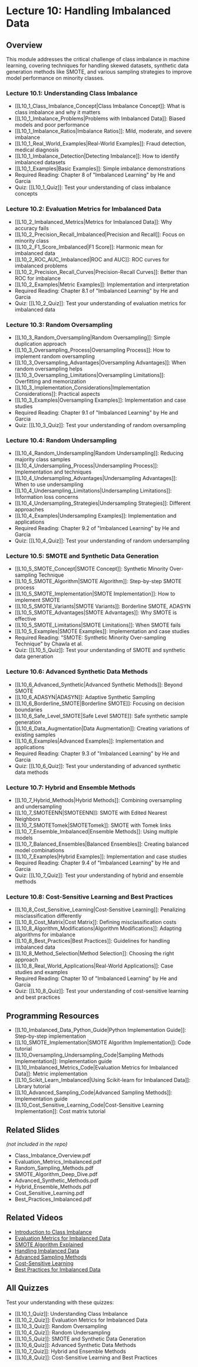 # Lecture 10: Handling Imbalanced Data

## Overview
This module addresses the critical challenge of class imbalance in machine learning, covering techniques for handling skewed datasets, synthetic data generation methods like SMOTE, and various sampling strategies to improve model performance on minority classes.

### Lecture 10.1: Understanding Class Imbalance
- [[L10_1_Class_Imbalance_Concept|Class Imbalance Concept]]: What is class imbalance and why it matters
- [[L10_1_Imbalance_Problems|Problems with Imbalanced Data]]: Biased models and poor performance
- [[L10_1_Imbalance_Ratios|Imbalance Ratios]]: Mild, moderate, and severe imbalance
- [[L10_1_Real_World_Examples|Real-World Examples]]: Fraud detection, medical diagnosis
- [[L10_1_Imbalance_Detection|Detecting Imbalance]]: How to identify imbalanced datasets
- [[L10_1_Examples|Basic Examples]]: Simple imbalance demonstrations
- Required Reading: Chapter 8 of "Imbalanced Learning" by He and Garcia
- Quiz: [[L10_1_Quiz]]: Test your understanding of class imbalance concepts

### Lecture 10.2: Evaluation Metrics for Imbalanced Data
- [[L10_2_Imbalanced_Metrics|Metrics for Imbalanced Data]]: Why accuracy fails
- [[L10_2_Precision_Recall_Imbalanced|Precision and Recall]]: Focus on minority class
- [[L10_2_F1_Score_Imbalanced|F1 Score]]: Harmonic mean for imbalanced data
- [[L10_2_ROC_AUC_Imbalanced|ROC and AUC]]: ROC curves for imbalanced problems
- [[L10_2_Precision_Recall_Curves|Precision-Recall Curves]]: Better than ROC for imbalance
- [[L10_2_Examples|Metric Examples]]: Implementation and interpretation
- Required Reading: Chapter 8.1 of "Imbalanced Learning" by He and Garcia
- Quiz: [[L10_2_Quiz]]: Test your understanding of evaluation metrics for imbalanced data

### Lecture 10.3: Random Oversampling
- [[L10_3_Random_Oversampling|Random Oversampling]]: Simple duplication approach
- [[L10_3_Oversampling_Process|Oversampling Process]]: How to implement random oversampling
- [[L10_3_Oversampling_Advantages|Oversampling Advantages]]: When random oversampling helps
- [[L10_3_Oversampling_Limitations|Oversampling Limitations]]: Overfitting and memorization
- [[L10_3_Implementation_Considerations|Implementation Considerations]]: Practical aspects
- [[L10_3_Examples|Oversampling Examples]]: Implementation and case studies
- Required Reading: Chapter 9.1 of "Imbalanced Learning" by He and Garcia
- Quiz: [[L10_3_Quiz]]: Test your understanding of random oversampling

### Lecture 10.4: Random Undersampling
- [[L10_4_Random_Undersampling|Random Undersampling]]: Reducing majority class samples
- [[L10_4_Undersampling_Process|Undersampling Process]]: Implementation and techniques
- [[L10_4_Undersampling_Advantages|Undersampling Advantages]]: When to use undersampling
- [[L10_4_Undersampling_Limitations|Undersampling Limitations]]: Information loss concerns
- [[L10_4_Undersampling_Strategies|Undersampling Strategies]]: Different approaches
- [[L10_4_Examples|Undersampling Examples]]: Implementation and applications
- Required Reading: Chapter 9.2 of "Imbalanced Learning" by He and Garcia
- Quiz: [[L10_4_Quiz]]: Test your understanding of random undersampling

### Lecture 10.5: SMOTE and Synthetic Data Generation
- [[L10_5_SMOTE_Concept|SMOTE Concept]]: Synthetic Minority Over-sampling Technique
- [[L10_5_SMOTE_Algorithm|SMOTE Algorithm]]: Step-by-step SMOTE process
- [[L10_5_SMOTE_Implementation|SMOTE Implementation]]: How to implement SMOTE
- [[L10_5_SMOTE_Variants|SMOTE Variants]]: Borderline SMOTE, ADASYN
- [[L10_5_SMOTE_Advantages|SMOTE Advantages]]: Why SMOTE is effective
- [[L10_5_SMOTE_Limitations|SMOTE Limitations]]: When SMOTE fails
- [[L10_5_Examples|SMOTE Examples]]: Implementation and case studies
- Required Reading: "SMOTE: Synthetic Minority Over-sampling Technique" by Chawla et al.
- Quiz: [[L10_5_Quiz]]: Test your understanding of SMOTE and synthetic data generation

### Lecture 10.6: Advanced Synthetic Data Methods
- [[L10_6_Advanced_Synthetic|Advanced Synthetic Methods]]: Beyond SMOTE
- [[L10_6_ADASYN|ADASYN]]: Adaptive Synthetic Sampling
- [[L10_6_Borderline_SMOTE|Borderline SMOTE]]: Focusing on decision boundaries
- [[L10_6_Safe_Level_SMOTE|Safe Level SMOTE]]: Safe synthetic sample generation
- [[L10_6_Data_Augmentation|Data Augmentation]]: Creating variations of existing samples
- [[L10_6_Examples|Advanced Examples]]: Implementation and applications
- Required Reading: Chapter 9.3 of "Imbalanced Learning" by He and Garcia
- Quiz: [[L10_6_Quiz]]: Test your understanding of advanced synthetic data methods

### Lecture 10.7: Hybrid and Ensemble Methods
- [[L10_7_Hybrid_Methods|Hybrid Methods]]: Combining oversampling and undersampling
- [[L10_7_SMOTEENN|SMOTEENN]]: SMOTE with Edited Nearest Neighbors
- [[L10_7_SMOTETomek|SMOTETomek]]: SMOTE with Tomek links
- [[L10_7_Ensemble_Imbalanced|Ensemble Methods]]: Using multiple models
- [[L10_7_Balanced_Ensembles|Balanced Ensembles]]: Creating balanced model combinations
- [[L10_7_Examples|Hybrid Examples]]: Implementation and case studies
- Required Reading: Chapter 9.4 of "Imbalanced Learning" by He and Garcia
- Quiz: [[L10_7_Quiz]]: Test your understanding of hybrid and ensemble methods

### Lecture 10.8: Cost-Sensitive Learning and Best Practices
- [[L10_8_Cost_Sensitive_Learning|Cost-Sensitive Learning]]: Penalizing misclassification differently
- [[L10_8_Cost_Matrix|Cost Matrix]]: Defining misclassification costs
- [[L10_8_Algorithm_Modifications|Algorithm Modifications]]: Adapting algorithms for imbalance
- [[L10_8_Best_Practices|Best Practices]]: Guidelines for handling imbalanced data
- [[L10_8_Method_Selection|Method Selection]]: Choosing the right approach
- [[L10_8_Real_World_Applications|Real-World Applications]]: Case studies and examples
- Required Reading: Chapter 10 of "Imbalanced Learning" by He and Garcia
- Quiz: [[L10_8_Quiz]]: Test your understanding of cost-sensitive learning and best practices

## Programming Resources
- [[L10_Imbalanced_Data_Python_Guide|Python Implementation Guide]]: Step-by-step implementation
- [[L10_SMOTE_Implementation|SMOTE Algorithm Implementation]]: Code tutorial
- [[L10_Oversampling_Undersampling_Code|Sampling Methods Implementation]]: Implementation guide
- [[L10_Imbalanced_Metrics_Code|Evaluation Metrics for Imbalanced Data]]: Metric implementation
- [[L10_Scikit_Learn_Imbalanced|Using Scikit-learn for Imbalanced Data]]: Library tutorial
- [[L10_Advanced_Sampling_Code|Advanced Sampling Methods]]: Implementation guide
- [[L10_Cost_Sensitive_Learning_Code|Cost-Sensitive Learning Implementation]]: Cost matrix tutorial

## Related Slides
*(not included in the repo)*
- Class_Imbalance_Overview.pdf
- Evaluation_Metrics_Imbalanced.pdf
- Random_Sampling_Methods.pdf
- SMOTE_Algorithm_Deep_Dive.pdf
- Advanced_Synthetic_Methods.pdf
- Hybrid_Ensemble_Methods.pdf
- Cost_Sensitive_Learning.pdf
- Best_Practices_Imbalanced.pdf

## Related Videos
- [Introduction to Class Imbalance](https://www.youtube.com/watch?v=YaKMeAlHgqQ)
- [Evaluation Metrics for Imbalanced Data](https://www.youtube.com/watch?v=YaKMeAlHgqQ)
- [SMOTE Algorithm Explained](https://www.youtube.com/watch?v=YaKMeAlHgqQ)
- [Handling Imbalanced Data](https://www.youtube.com/watch?v=YaKMeAlHgqQ)
- [Advanced Sampling Methods](https://www.youtube.com/watch?v=YaKMeAlHgqQ)
- [Cost-Sensitive Learning](https://www.youtube.com/watch?v=YaKMeAlHgqQ)
- [Best Practices for Imbalanced Data](https://www.youtube.com/watch?v=YaKMeAlHgqQ)

## All Quizzes
Test your understanding with these quizzes:
- [[L10_1_Quiz]]: Understanding Class Imbalance
- [[L10_2_Quiz]]: Evaluation Metrics for Imbalanced Data
- [[L10_3_Quiz]]: Random Oversampling
- [[L10_4_Quiz]]: Random Undersampling
- [[L10_5_Quiz]]: SMOTE and Synthetic Data Generation
- [[L10_6_Quiz]]: Advanced Synthetic Data Methods
- [[L10_7_Quiz]]: Hybrid and Ensemble Methods
- [[L10_8_Quiz]]: Cost-Sensitive Learning and Best Practices
